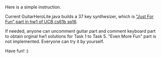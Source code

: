 Here is a simple instruction.

Current GuitarHeroLite.java builds a 37 key synthesizer, which is ["Just For Fun" part in hw1 of UCB cs61b sp16](http://datastructur.es/sp16/materials/hw/hw1/hw1.html#just-for-fun-building-a-37-key-synthesizer).

If needed, anyone can uncomment guitar part and comment keyboard part to obtain orginal hw1 solutions for Task 1 to Task 5. "Even More Fun" part is not implemented. Everyone can try it by yourself. 

Have fun! :)